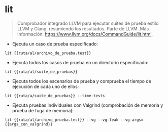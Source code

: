 # lit

> Comprobador integrado LLVM para ejecutar suites de prueba estilo LLVM y Clang, resumiendo los resultados.
> Parte de LLVM.
> Más información: <https://www.llvm.org/docs/CommandGuide/lit.html>.

- Ejecuta un caso de prueba especificado:

`lit {{ruta/al/archivo_de_prueba.test}}`

- Ejecuta todos los casos de prueba en un directorio especificado:

`lit {{ruta/al/suite_de_pruebas}}`

- Ejecuta todos los escenarios de prueba y comprueba el tiempo de ejecución de cada uno de ellos:

`lit {{ruta/a/suite_de_pruebas}} --time-tests`

- Ejecuta pruebas individuales con Valgrind (comprobación de memoria y prueba de fuga de memoria):

`lit {{ruta/al/archivo_prueba.test}} --vg --vg-leak --vg-args={{args_con_valgrind}}`
